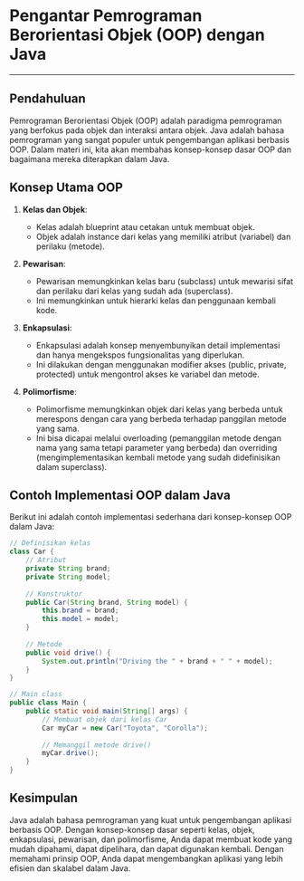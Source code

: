 # **Pengantar Pemrograman Berorientasi Objek (OOP) dengan Java**

---

## **Pendahuluan**

Pemrograman Berorientasi Objek (OOP) adalah paradigma pemrograman yang berfokus pada objek dan interaksi antara objek. Java adalah bahasa pemrograman yang sangat populer untuk pengembangan aplikasi berbasis OOP. Dalam materi ini, kita akan membahas konsep-konsep dasar OOP dan bagaimana mereka diterapkan dalam Java.

## **Konsep Utama OOP**

1. **Kelas dan Objek**:
    - Kelas adalah blueprint atau cetakan untuk membuat objek.
    - Objek adalah instance dari kelas yang memiliki atribut (variabel) dan perilaku (metode).

2. **Pewarisan**:
    - Pewarisan memungkinkan kelas baru (subclass) untuk mewarisi sifat dan perilaku dari kelas yang sudah ada (superclass).
    - Ini memungkinkan untuk hierarki kelas dan penggunaan kembali kode.

3. **Enkapsulasi**:
    - Enkapsulasi adalah konsep menyembunyikan detail implementasi dan hanya mengekspos fungsionalitas yang diperlukan.
    - Ini dilakukan dengan menggunakan modifier akses (public, private, protected) untuk mengontrol akses ke variabel dan metode.

4. **Polimorfisme**:
    - Polimorfisme memungkinkan objek dari kelas yang berbeda untuk merespons dengan cara yang berbeda terhadap panggilan metode yang sama.
    - Ini bisa dicapai melalui overloading (pemanggilan metode dengan nama yang sama tetapi parameter yang berbeda) dan overriding (mengimplementasikan kembali metode yang sudah didefinisikan dalam superclass).

## **Contoh Implementasi OOP dalam Java**

Berikut ini adalah contoh implementasi sederhana dari konsep-konsep OOP dalam Java:

```java
// Definisikan kelas
class Car {
    // Atribut
    private String brand;
    private String model;
    
    // Konstruktor
    public Car(String brand, String model) {
        this.brand = brand;
        this.model = model;
    }
    
    // Metode
    public void drive() {
        System.out.println("Driving the " + brand + " " + model);
    }
}

// Main class
public class Main {
    public static void main(String[] args) {
        // Membuat objek dari kelas Car
        Car myCar = new Car("Toyota", "Corolla");
        
        // Memanggil metode drive()
        myCar.drive();
    }
}
```

## **Kesimpulan**

Java adalah bahasa pemrograman yang kuat untuk pengembangan aplikasi berbasis OOP. Dengan konsep-konsep dasar seperti kelas, objek, enkapsulasi, pewarisan, dan polimorfisme, Anda dapat membuat kode yang mudah dipahami, dapat dipelihara, dan dapat digunakan kembali. Dengan memahami prinsip OOP, Anda dapat mengembangkan aplikasi yang lebih efisien dan skalabel dalam Java.
